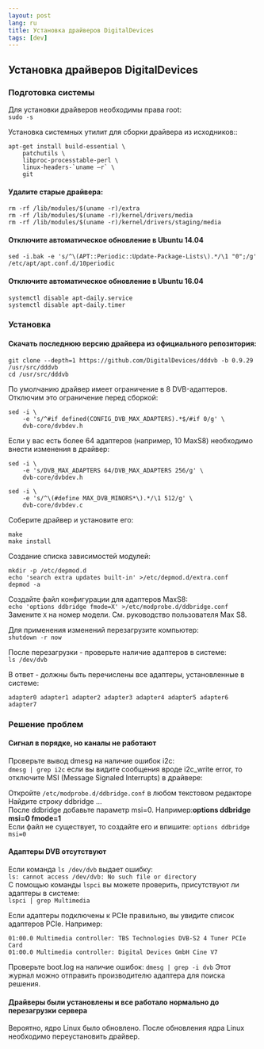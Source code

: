 ```yaml
---
layout: post
lang: ru
title: Установка драйверов DigitalDevices
tags: [dev]
---
```


## Установка драйверов DigitalDevices

<!-- more -->

### Подготовка системы
Для установки драйверов необходимы права root:  
`sudo -s`


Установка системных утилит для сборки драйвера из исходников::  
```
apt-get install build-essential \
    patchutils \
    libproc-processtable-perl \
    linux-headers-`uname –r` \
    git
```


#### Удалите старые драйвера:  

```
rm -rf /lib/modules/$(uname -r)/extra
rm -rf /lib/modules/$(uname -r)/kernel/drivers/media
rm -rf /lib/modules/$(uname -r)/kernel/drivers/staging/media
```


#### Отключите автоматическое обновление в Ubuntu 14.04  

`sed -i.bak -e 's/^\(APT::Periodic::Update-Package-Lists\).*/\1 "0";/g' /etc/apt/apt.conf.d/10periodic`

#### Отключите автоматическое обновление в Ubuntu 16.04
```
systemctl disable apt-daily.service
systemctl disable apt-daily.timer
```


### Установка

#### Скачать последнюю версию драйвера из официального репозитория:  
```
git clone --depth=1 https://github.com/DigitalDevices/dddvb -b 0.9.29 /usr/src/dddvb
cd /usr/src/dddvb
```
По умолчанию драйвер имеет ограничение в 8 DVB-адаптеров. Отключим это ограничение перед сборкой:

```
sed -i \
    -e 's/^#if defined(CONFIG_DVB_MAX_ADAPTERS).*$/#if 0/g' \
    dvb-core/dvbdev.h
```    
Если у вас есть более 64 адаптеров (например, 10 MaxS8) необходимо внести изменения в драйвер: 

```
sed -i \
    -e 's/DVB_MAX_ADAPTERS 64/DVB_MAX_ADAPTERS 256/g' \
    dvb-core/dvbdev.h

sed -i \
    -e 's/^\(#define MAX_DVB_MINORS*\).*/\1 512/g' \
    dvb-core/dvbdev.c
 ```
Соберите драйвер и установите его:  
```
make
make install
```
Создание списка зависимостей модулей:  
```
mkdir -p /etc/depmod.d
echo 'search extra updates built-in' >/etc/depmod.d/extra.conf
depmod -a
```

Создайте файл конфигурации для адаптеров MaxS8:  
`echo 'options ddbridge fmode=X' >/etc/modprobe.d/ddbridge.conf`  
Замените `X` на номер модели. См. руководство пользователя Max S8.    

Для применения изменений перезагрузите компьютер:  
`shutdown -r now`  

После перезагрузки - проверьте наличие адаптеров в системе:  
`ls /dev/dvb`  

В ответ - должны быть перечислены все адаптеры, установленные в системе:    
```
adapter0 adapter1 adapter2 adapter3 adapter4 adapter5 adapter6 adapter7
```

### Решение проблем


#### Сигнал в порядке, но каналы не работают

Проверьте вывод dmesg на наличие ошибок i2c:    
`dmesg | grep i2c`
если вы видите сообщения вроде i2c_write error, то отключите MSI (Message Signaled Interrupts) в драйвере:  

Откройте `/etc/modprobe.d/ddbridge.conf` в любом текстовом редакторе 
Найдите строку ddbridge …   
После ddbridge добавьте параметр msi=0. Например:**options ddbridge msi=0 fmode=1**  
Если файл не существует, то создайте его и впишите:
`options ddbridge msi=0`  

#### Адаптеры DVB отсутствуют

Если команда `ls /dev/dvb` выдает ошибку:  
`ls: cannot access /dev/dvb: No such file or directory`  
С помощью команды `lspci` вы можете проверить, присутствуют ли адаптеры в системе:  
`lspci | grep Multimedia` 

Если адаптеры подключены к PCIe правильно, вы увидите список адаптеров PCIe. Например:  
```
01:00.0 Multimedia controller: TBS Technologies DVB-S2 4 Tuner PCIe Card
01:00.0 Multimedia controller: Digital Devices GmbH Cine V7
```

Проверьте boot.log на наличие ошибок:
`dmesg | grep -i dvb`
Этот журнал можно отправить производителю адаптера для поиска решения.

#### Драйверы были установлены и все работало нормально до перезагрузки сервера 
Вероятно, ядро Linux было обновлено. После обновления ядра Linux необходимо переустановить драйвер.

